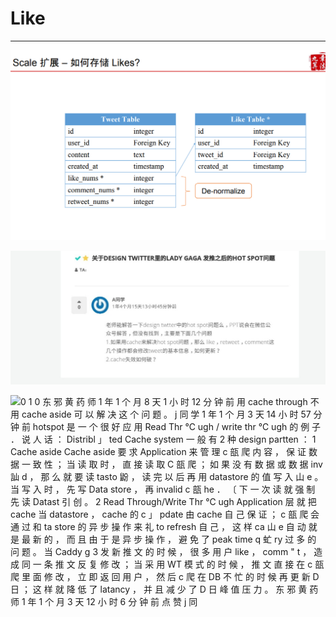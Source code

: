 # Like 



---

![Scale --- ACIfiJF-fi% Likes? Tweet Table id user id content created at like nums * comment nums * retweet nums * integer Foreign Key text timestamp integer integer integer id user id tweet id created at Like Table * integer Foreign Key Foreign Key timestamp De-normalize ](../../media/Twitter-^M-Insgram-Twitter---News-Feed-Like-image1.png)



![蟲 TA ： 0 关 于 DESIGN TWITTER 里 的 LADY GAGA 发 推 之 后 的 HOT SPOT" A 同 学 1 年 4 个 月 1 5 天 13 小 时 45 分 钟 前 老 师 能 解 答 一 下 design twtter 中 的 hot spot 问 题 么 ， PPT 说 会 在 微 信 公 众 号 解 答 ， 但 没 有 找 到 ， 主 要 是 下 面 几 个 问 题 1 ． 如 果 用 c 瓿 he 来 解 决 hot spot 问 题 ， 那 么 like ， retweet ， comment 这 几 个 操 作 都 会 修 改 tweet 的 基 本 信 息 ， 如 何 更 新 ？ 2 cache 失 效 如 何 破 ？ ](../../media/Twitter-^M-Insgram-Twitter---News-Feed-Like-image2.jpeg)



![0 1 0 东 邪 黄 药 师 1 年 1 个 月 8 天 1 小 时 12 分 钟 前 用 cache through 不 用 cache aside 可 以 解 决 这 个 问 题 。 j 同 学 1 年 1 个 月 3 天 14 小 时 57 分 钟 前 hotspot 是 一 个 很 好 应 用 Read Thr ℃ ugh / write thr ℃ ugh 的 例 子 ． 说 人 话 ： Distribl 」 ted Cache system 一 般 有 2 种 design partten ： 1 Cache aside Cache aside 要 求 Application 来 管 理 c 瓿 爬 内 容 ， 保 证 数 据 一 致 性 ； 当 读 取 时 ， 直 接 读 取 C 瓿 爬 ； 如 果 没 有 数 据 或 数 据 inv 訕 d ， 那 么 就 要 读 tasto 鼢 ， 读 完 以 后 再 用 datastore 的 值 写 入 山 e 。 当 写 入 时 ， 先 写 Data store ， 再 invalid c 瓿 he ． 〔 下 一 次 读 就 强 制 先 读 Datast 引 创 。 2 Read Through/Write Thr ℃ ugh Application 层 就 把 cache 当 datastore ， cache 的 c 」 pdate 由 cache 自 己 保 证 ； c 瓿 爬 会 通 过 和 ta store 的 异 步 操 作 来 礼 to refresh 自 己 ， 这 样 ca 山 e 自 动 就 是 最 新 的 ， 而 且 由 于 是 异 步 操 作 ， 避 免 了 peak time q 虻 ry 过 多 的 问 题 。 当 Caddy g 3 发 新 推 文 的 时 候 ， 很 多 用 户 like ， comm " t ， 造 成 同 一 条 推 文 反 复 修 改 ； 当 采 用 WT 模 式 的 时 候 ， 推 文 直 接 在 c 瓿 爬 里 面 修 改 ， 立 即 返 回 用 户 ， 然 后 c 爬 在 DB 不 忙 的 时 候 再 更 新 D 日 ； 这 样 就 降 低 了 latancy ， 并 且 减 少 了 D 日 峰 值 压 力 。 东 邪 黄 药 师 1 年 1 个 月 3 天 12 小 时 6 分 钟 前 点 赞 j 同 ](../../media/Twitter-^M-Insgram-Twitter---News-Feed-Like-image3.jpg)





